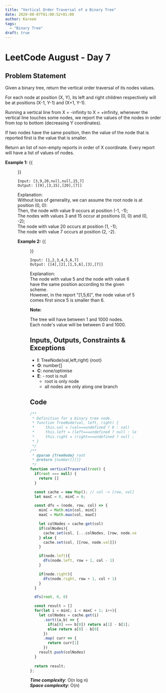 ```yaml
---
title: "Vertical Order Traversal of a Binary Tree"
date: 2020-08-07T01:00:52+01:00
author: Kareem
tags:
  - "Binary Tree"
draft: true
---
```


<!-- LeetCode month and day here -->
# LeetCode August - Day 7

## Problem Statement

Given a binary tree, return the vertical order traversal of its nodes values.

For each node at position (X, Y), its left and right children respectively will be at positions (X-1, Y-1) and (X+1, Y-1).

Running a vertical line from X = -infinity to X = +infinity, whenever the vertical line touches some nodes, we report the values of the nodes in order from top to bottom (decreasing Y coordinates).

If two nodes have the same position, then the value of the node that is reported first is the value that is smaller.

Return an list of non-empty reports in order of X coordinate. Every report will have a list of values of nodes.

**Example 1:**
{{<figure src="https://assets.leetcode.com/uploads/2019/01/31/1236_example_1.PNG" width="200" height="200" attr="Image taken from LeetCode" attrlink="https://leetcode.com">}}
```
Input: [3,9,20,null,null,15,7]
Output: [[9],[3,15],[20],[7]]
```
Explanation: \
Without loss of generality, we can assume the root node is at position (0, 0):\
Then, the node with value 9 occurs at position (-1, -1);\
The nodes with values 3 and 15 occur at positions (0, 0) and (0, -2);\
The node with value 20 occurs at position (1, -1);\
The node with value 7 occurs at position (2, -2).

**Example 2:**
{{<figure src="https://assets.leetcode.com/uploads/2019/01/31/tree2.png" width="300" height="200" attr="Image take from LeetCode" attrlink="https://leetcode.com">}}
```
Input: [1,2,3,4,5,6,7]
Output: [[4],[2],[1,5,6],[3],[7]]
```
Explanation: \
The node with value 5 and the node with value 6 have the same position according to the given scheme.\
However, in the report "[1,5,6]", the node value of 5 comes first since 5 is smaller than 6.

**Note:**

The tree will have between 1 and 1000 nodes.\
Each node's value will be between 0 and 1000.

## Inputs, Outputs, Constraints & Exceptions
- **I**: TreeNode(val,left,right) {root}
- **O**: number[]
- **C**: none/optimise
- **E**: - root is null
  - root is only node
  - all nodes are only along one branch

## Code

```js
/**
 * Definition for a binary tree node.
 * function TreeNode(val, left, right) {
 *     this.val = (val===undefined ? 0 : val)
 *     this.left = (left===undefined ? null : left)
 *     this.right = (right===undefined ? null : right)
 * }
 */
/**
 * @param {TreeNode} root
 * @return {number[][]}
 */
function verticalTraversal(root) {
  if(root === null) {
    return []
  }

  const cache = new Map(); // col -> [row, val] 
  let maxC = 0, minC = 0;

  const dfs = (node, row, col) => {
    minC = Math.min(col, minC)
    maxC = Math.max(col, maxC)

    let colNodes = cache.get(col)
    if(colNodes){
      cache.set(col, [...colNodes, [row, node.val]])
    } else {
      cache.set(col, [[row, node.val]])
    }

    if(node.left){
      dfs(node.left, row + 1, col - 1)
    }

    if(node.right){
      dfs(node.right, row + 1, col + 1)
    }
  }

  dfs(root, 0, 0)

  const result = []
  for(let i = minC; i < maxC + 1; i++){
    let colNodes = cache.get(i)
      .sort((a,b) => {
        if(a[0] === b[0]) return a[1] - b[1];
        else return a[0] - b[0]
      })
      .map( curr => {
        return curr[1]
      })
    result.push(colNodes)
  }
  
  return result;
};
```

**_Time complexity_**: O(n log n)\
**_Space complexity_**: O(n)